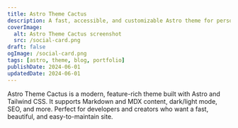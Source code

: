 ```yaml
---
title: Astro Theme Cactus
description: A fast, accessible, and customizable Astro theme for personal blogs and portfolios.
coverImage:
  alt: Astro Theme Cactus screenshot
  src: /social-card.png
draft: false
ogImage: /social-card.png
tags: [astro, theme, blog, portfolio]
publishDate: 2024-06-01
updatedDate: 2024-06-01
---
```


Astro Theme Cactus is a modern, feature-rich theme built with Astro and Tailwind CSS. It supports Markdown and MDX content, dark/light mode, SEO, and more. Perfect for developers and creators who want a fast, beautiful, and easy-to-maintain site.